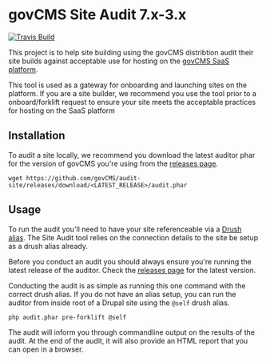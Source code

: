 # govCMS Site Audit 7.x-3.x

[![Travis Build](https://travis-ci.org/govCMS/audit-site.svg?branch=7.x-3.x)](https://travis-ci.org/govCMS/audit-site)

This project is to help site building using the govCMS distribtion audit their
site builds against acceptable use for hosting on the
[govCMS SaaS platform](https://www.govcms.gov.au/how-it-works/compare-saas-and-paas).

This tool is used as a gateway for onboarding and launching sites on the
platform. If you are a site builder, we recommend you use the tool prior to a
 onboard/forklift request to ensure your site meets the acceptable practices
 for hosting on the SaaS platform


## Installation

To audit a site locally, we recommend you download the latest auditor phar for the
version of govCMS you're using from the [releases page](https://github.com/govCMS/audit-site/releases).

```
wget https://github.com/govCMS/audit-site/releases/download/<LATEST_RELEASE>/audit.phar
```

## Usage

To run the audit you'll need to have your site referenceable via a [Drush alias](https://github.com/drush-ops/drush/blob/master/examples/example.aliases.drushrc.php). The Site Audit tool relies on the connection details to the site be setup as a drush alias already.

Before you conduct an audit you should always ensure you're running the latest
release of the auditor. Check the [releases page](https://github.com/govCMS/audit-site/releases) for the latest version.

Conducting the audit is as simple as running this one command with the correct drush alias. If you do not have an alias setup, you can run the auditor from inside root
of a Drupal site using the `@self` drush alias.

```
php audit.phar pre-forklift @self
```

The audit will inform you through commandline output on the results of the audit. At the end of the audit, it will also provide an HTML report that you can open in a browser.
